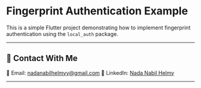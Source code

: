 # Fingerprint Authentication Example

This is a simple Flutter project demonstrating how to implement fingerprint authentication using the `local_auth` package.  

---

## 🤝 Contact With Me

📧 Email: nadanabilhelmyy@gmail.com
🔗 LinkedIn: [Nada Nabil Helmy](https://www.linkedin.com/in/nadanabilhelmy/)  

---
